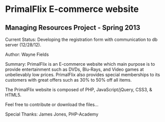PrimalFlix E-commerce website
==============================

Managing Resources Project - Spring 2013
----------------------------------------

Current Status: Developing the registration form with communication to db server (12/28/12).

<style>ul li: list-style:none;
<ul>Log:
<li>(12/26/12) Issue with obtaining values from PHP array to use for JSON. #browsingSelection</li>
<li>(12/28/12) Issue with redirecting user to "Registration success" after registration is completed. #registerSuccess</li>
</ul>
</style>

Author: Wayne Fields

Summary: PrimalFlix is an E-commerce website which main purpose is to provide entertainment such as DVDs, Blu-Rays, and Video games at unbelievably low prices.
 PrimalFlix also provides special memberships to its customers with great offers such as 30% to 50% off all items. 

The PrimalFlix website is composed of PHP, JavaScript/jQuery, CSS3, & HTML5.

Feel free to contribute or download the files...

Special Thanks: James Jones, PHP-Academy